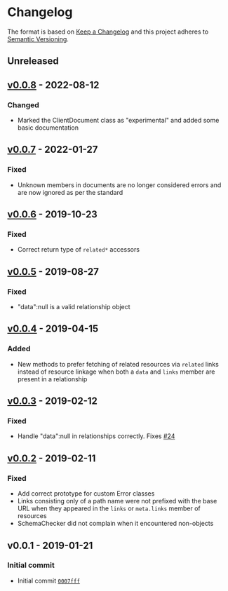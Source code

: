 # Changelog

The format is based on [Keep a Changelog](http://keepachangelog.com/en/1.0.0/)
and this project adheres to [Semantic Versioning](http://semver.org/spec/v2.0.0.html).

## Unreleased

## [v0.0.8](https://github.com/muellerbbm-vas/grivet/compare/v0.0.7...v0.0.8) - 2022-08-12

### Changed

- Marked the ClientDocument class as "experimental" and added some basic documentation

## [v0.0.7](https://github.com/muellerbbm-vas/grivet/compare/v0.0.6...v0.0.7) - 2022-01-27

### Fixed

- Unknown members in documents are no longer considered errors and are now ignored as per the standard

## [v0.0.6](https://github.com/muellerbbm-vas/grivet/compare/v0.0.5...v0.0.6) - 2019-10-23

### Fixed

- Correct return type of `related*` accessors

## [v0.0.5](https://github.com/muellerbbm-vas/grivet/compare/v0.0.4...v0.0.5) - 2019-08-27

### Fixed

- "data":null is a valid relationship object

## [v0.0.4](https://github.com/muellerbbm-vas/grivet/compare/v0.0.3...v0.0.4) - 2019-04-15

### Added

- New methods to prefer fetching of related resources via `related` links instead of resource linkage when both a `data` and `links` member are present in a relationship

## [v0.0.3](https://github.com/muellerbbm-vas/grivet/compare/v0.0.2...v0.0.3) - 2019-02-12

### Fixed

- Handle "data":null in relationships correctly. Fixes [#24](https://github.com/muellerbbm-vas/grivet/issues/24)

## [v0.0.2](https://github.com/muellerbbm-vas/grivet/compare/v0.0.1...v0.0.2) - 2019-02-11

### Fixed

- Add correct prototype for custom Error classes
- Links consisting only of a path name were not prefixed with the base URL when they appeared in the `links` or `meta.links` member of resources
- SchemaChecker did not complain when it encountered non-objects

## v0.0.1 - 2019-01-21

### Initial commit

- Initial commit [`0007fff`](https://github.com/muellerbbm-vas/grivet/commit/0007fff0150f51842ed88d15346865df03fddf27)
